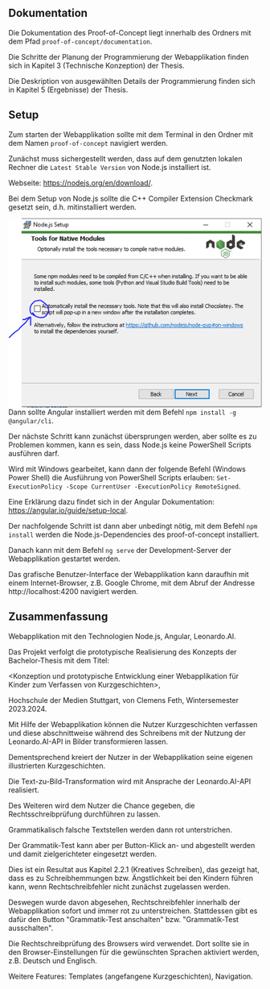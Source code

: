 ## Dokumentation

Die Dokumentation des Proof-of-Concept liegt innerhalb des Ordners mit dem Pfad `proof-of-concept/documentation`.

Die Schritte der Planung der Programmierung der Webapplikation finden sich in Kapitel 3 (Technische Konzeption) der Thesis.

Die Deskription von ausgewählten Details der Programmierung finden sich in Kapitel 5 (Ergebnisse) der Thesis.

## Setup

Zum starten der Webapplikation sollte mit dem Terminal in den Ordner mit dem Namen `proof-of-concept` navigiert werden.

Zunächst muss sichergestellt werden, dass auf dem genutzten lokalen Rechner die `Latest Stable Version` von Node.js installiert ist.

Webseite: https://nodejs.org/en/download/.

Bei dem Setup von Node.js sollte die C++ Compiler Extension Checkmark gesetzt sein, d.h. mitinstalliert werden.
<br>

<img src="C++ Compiler Extension for Node.js.webp" alt="Markdown Monster icon" style="float: left; margin-right: 10px;" /> <br><br>

Dann sollte Angular installiert werden mit dem Befehl `npm install -g @angular/cli`.

Der nächste Schritt kann zunächst übersprungen werden, aber sollte es zu Problemen kommen, kann es sein, dass Node.js keine PowerShell Scripts ausführen darf.

Wird mit Windows gearbeitet, kann dann der folgende Befehl (Windows Power Shell) die Ausführung von PowerShell Scripts erlauben: `Set-ExecutionPolicy -Scope CurrentUser -ExecutionPolicy RemoteSigned`.

Eine Erklärung dazu findet sich in der Angular Dokumentation: https://angular.io/guide/setup-local.

Der nachfolgende Schritt ist dann aber unbedingt nötig, mit dem Befehl `npm install` werden die Node.js-Dependencies des proof-of-concept installiert.

Danach kann mit dem Befehl `ng serve` der Development-Server der Webapplikation gestartet werden.

Das grafische Benutzer-Interface der Webapplikation kann daraufhin mit einem Internet-Browser, z.B. Google Chrome, mit dem Abruf der Andresse http://localhost:4200 navigiert werden.

## Zusammenfassung

Webapplikation mit den Technologien Node.js, Angular, Leonardo.AI.

Das Projekt verfolgt die prototypische Realisierung des Konzepts der Bachelor-Thesis mit dem Titel:

<Konzeption und prototypische Entwicklung einer Webapplikation für Kinder zum Verfassen von Kurzgeschichten>,

Hochschule der Medien Stuttgart, von Clemens Feth, Wintersemester 2023.2024.

Mit Hilfe der Webapplikation können die Nutzer Kurzgeschichten verfassen und diese abschnittweise während des Schreibens mit der Nutzung der Leonardo.AI-API in Bilder transformieren lassen.

Dementsprechend kreiert der Nutzer in der Webapplikation seine eigenen illustrierten Kurzgeschichten.

Die Text-zu-Bild-Transformation wird mit Ansprache der Leonardo.AI-API realisiert.

Des Weiteren wird dem Nutzer die Chance gegeben, die Rechtsschreibprüfung durchführen zu lassen.

Grammatikalisch falsche Textstellen werden dann rot unterstrichen.

Der Grammatik-Test kann aber per Button-Klick an- und abgestellt werden und damit zielgerichteter eingesetzt werden.

Dies ist ein Resultat aus Kapitel 2.2.1 (Kreatives Schreiben), das gezeigt hat, dass es zu Schreibhemmungen bzw. Ängstlichkeit bei den Kindern führen kann, wenn Rechtschreibfehler nicht zunächst zugelassen werden.

Deswegen wurde davon abgesehen, Rechtschreibfehler innerhalb der Webapplikation sofort und immer rot zu unterstreichen. Stattdessen gibt es dafür den Button "Grammatik-Test anschalten" bzw. "Grammatik-Test ausschalten".

Die Rechtschreibprüfung des Browsers wird verwendet. Dort sollte sie in den Browser-Einstellungen für die gewünschten Sprachen aktiviert werden, z.B. Deutsch und Englisch.

Weitere Features: Templates (angefangene Kurzgeschichten), Navigation.
